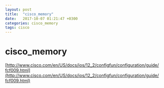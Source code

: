 ```yaml
---
layout: post
title:  "cisco_memory"
date:   2017-10-07 01:21:47 +0300
categories: cisco_memory
tags: cisco
---
```


# cisco_memory
[http://www.cisco.com/en/US/docs/ios/12_2/configfun/configuration/guide/fcf009.html](http://www.cisco.com/en/US/docs/ios/12_2/configfun/configuration/guide/fcf009.html)
